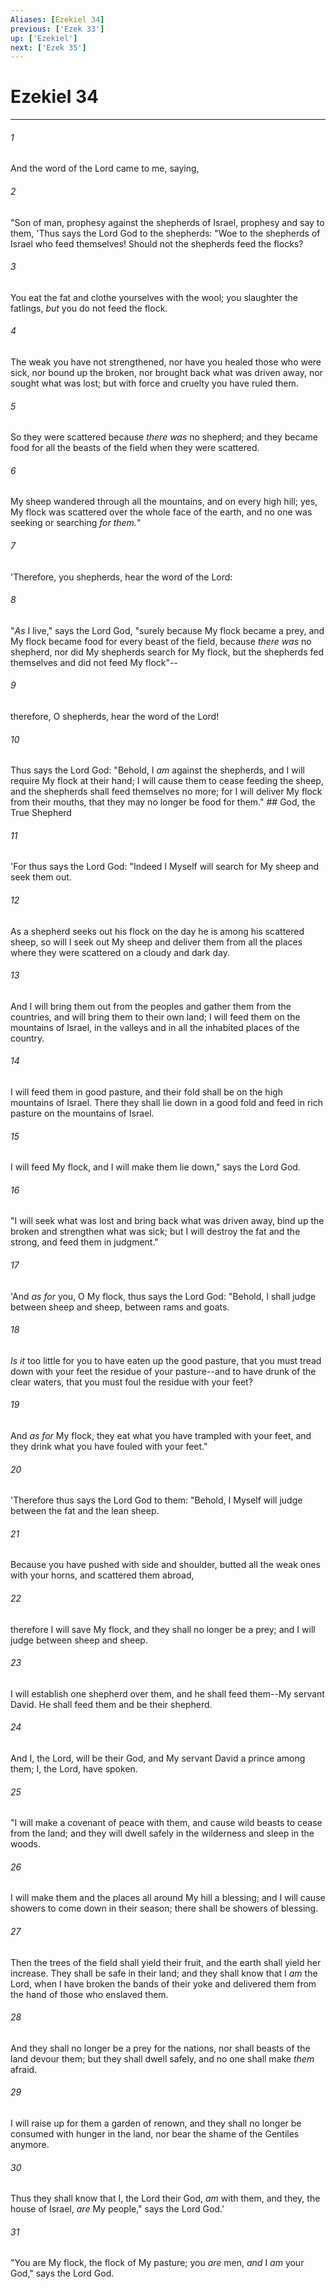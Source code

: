 ```yaml
---
Aliases: [Ezekiel 34]
previous: ['Ezek 33']
up: ['Ezekiel']
next: ['Ezek 35']
---
```

# Ezekiel 34

***


###### 1 
And the word of the Lord came to me, saying, 

###### 2 
"Son of man, prophesy against the shepherds of Israel, prophesy and say to them, 'Thus says the Lord God to the shepherds: "Woe to the shepherds of Israel who feed themselves! Should not the shepherds feed the flocks? 

###### 3 
You eat the fat and clothe yourselves with the wool; you slaughter the fatlings, _but_ you do not feed the flock. 

###### 4 
The weak you have not strengthened, nor have you healed those who were sick, nor bound up the broken, nor brought back what was driven away, nor sought what was lost; but with force and cruelty you have ruled them. 

###### 5 
So they were scattered because _there was_ no shepherd; and they became food for all the beasts of the field when they were scattered. 

###### 6 
My sheep wandered through all the mountains, and on every high hill; yes, My flock was scattered over the whole face of the earth, and no one was seeking or searching _for them._" 

###### 7 
'Therefore, you shepherds, hear the word of the Lord: 

###### 8 
"_As_ I live," says the Lord God, "surely because My flock became a prey, and My flock became food for every beast of the field, because _there was_ no shepherd, nor did My shepherds search for My flock, but the shepherds fed themselves and did not feed My flock"-- 

###### 9 
therefore, O shepherds, hear the word of the Lord! 

###### 10 
Thus says the Lord God: "Behold, I _am_ against the shepherds, and I will require My flock at their hand; I will cause them to cease feeding the sheep, and the shepherds shall feed themselves no more; for I will deliver My flock from their mouths, that they may no longer be food for them." ## God, the True Shepherd 

###### 11 
'For thus says the Lord God: "Indeed I Myself will search for My sheep and seek them out. 

###### 12 
As a shepherd seeks out his flock on the day he is among his scattered sheep, so will I seek out My sheep and deliver them from all the places where they were scattered on a cloudy and dark day. 

###### 13 
And I will bring them out from the peoples and gather them from the countries, and will bring them to their own land; I will feed them on the mountains of Israel, in the valleys and in all the inhabited places of the country. 

###### 14 
I will feed them in good pasture, and their fold shall be on the high mountains of Israel. There they shall lie down in a good fold and feed in rich pasture on the mountains of Israel. 

###### 15 
I will feed My flock, and I will make them lie down," says the Lord God. 

###### 16 
"I will seek what was lost and bring back what was driven away, bind up the broken and strengthen what was sick; but I will destroy the fat and the strong, and feed them in judgment." 

###### 17 
'And _as for_ you, O My flock, thus says the Lord God: "Behold, I shall judge between sheep and sheep, between rams and goats. 

###### 18 
_Is it_ too little for you to have eaten up the good pasture, that you must tread down with your feet the residue of your pasture--and to have drunk of the clear waters, that you must foul the residue with your feet? 

###### 19 
And _as for_ My flock, they eat what you have trampled with your feet, and they drink what you have fouled with your feet." 

###### 20 
'Therefore thus says the Lord God to them: "Behold, I Myself will judge between the fat and the lean sheep. 

###### 21 
Because you have pushed with side and shoulder, butted all the weak ones with your horns, and scattered them abroad, 

###### 22 
therefore I will save My flock, and they shall no longer be a prey; and I will judge between sheep and sheep. 

###### 23 
I will establish one shepherd over them, and he shall feed them--My servant David. He shall feed them and be their shepherd. 

###### 24 
And I, the Lord, will be their God, and My servant David a prince among them; I, the Lord, have spoken. 

###### 25 
"I will make a covenant of peace with them, and cause wild beasts to cease from the land; and they will dwell safely in the wilderness and sleep in the woods. 

###### 26 
I will make them and the places all around My hill a blessing; and I will cause showers to come down in their season; there shall be showers of blessing. 

###### 27 
Then the trees of the field shall yield their fruit, and the earth shall yield her increase. They shall be safe in their land; and they shall know that I _am_ the Lord, when I have broken the bands of their yoke and delivered them from the hand of those who enslaved them. 

###### 28 
And they shall no longer be a prey for the nations, nor shall beasts of the land devour them; but they shall dwell safely, and no one shall make _them_ afraid. 

###### 29 
I will raise up for them a garden of renown, and they shall no longer be consumed with hunger in the land, nor bear the shame of the Gentiles anymore. 

###### 30 
Thus they shall know that I, the Lord their God, _am_ with them, and they, the house of Israel, _are_ My people," says the Lord God.' 

###### 31 
"You are My flock, the flock of My pasture; you _are_ men, _and_ I _am_ your God," says the Lord God.
